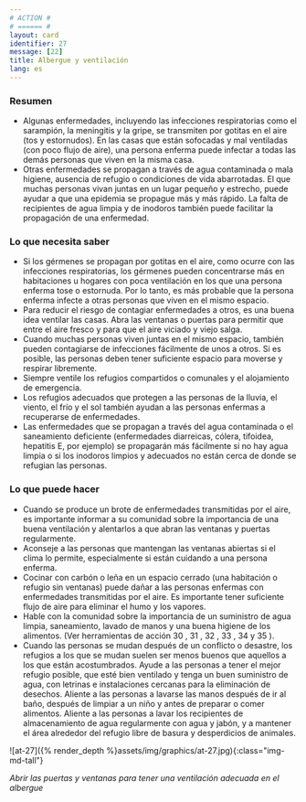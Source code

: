 ```yaml
---
# ACTION #
# ====== #
layout: card
identifier: 27
message: [22]
title: Albergue y ventilación
lang: es
---
```


### Resumen

- Algunas enfermedades, incluyendo las infecciones respiratorias como el sarampión, la meningitis y la gripe, se transmiten por gotitas en el aire (tos y estornudos). En las casas que están sofocadas y mal ventiladas (con poco flujo de aire), una persona enferma puede infectar a todas las demás personas que viven en la misma casa.
- Otras enfermedades se propagan a través de agua contaminada o mala higiene, ausencia de refugio o condiciones de vida abarrotadas. El que muchas personas vivan juntas en un lugar pequeño y estrecho, puede ayudar a que una epidemia se propague más y más rápido. La falta de recipientes de agua limpia y de inodoros también puede facilitar la propagación de una enfermedad.

### Lo que necesita saber

- Si los gérmenes se propagan por gotitas en el aire, como ocurre con las infecciones respiratorias, los gérmenes pueden concentrarse más en habitaciones u hogares con poca ventilación en los que una persona enferma tose o estornuda. Por lo tanto, es más probable que la persona enferma infecte a otras personas que viven en el mismo espacio.
- Para reducir el riesgo de contagiar enfermedades a otros, es una buena idea ventilar las casas. Abra las ventanas o puertas para permitir que entre el aire fresco y para que el aire viciado y viejo salga.
- Cuando muchas personas viven juntas en el mismo espacio, también pueden contagiarse de infecciones fácilmente de unos a otros. Si es posible, las personas deben tener suficiente espacio para moverse y respirar libremente.
- Siempre ventile los refugios compartidos o comunales y el alojamiento de emergencia.
- Los refugios adecuados que protegen a las personas de la lluvia, el viento, el frío y el sol también ayudan a las personas enfermas a recuperarse de enfermedades.
- Las enfermedades que se propagan a través del agua contaminada o el saneamiento deficiente (enfermedades diarreicas, cólera, tifoidea, hepatitis E, por ejemplo) se propagarán más fácilmente si no hay agua limpia o si los inodoros limpios y adecuados no están cerca de donde se refugian las personas.

### Lo que puede hacer

- Cuando se produce un brote de enfermedades transmitidas por el aire, es importante informar a su comunidad sobre la importancia de una buena ventilación y alentarlos a que abran las ventanas y puertas regularmente.
- Aconseje a las personas que mantengan las ventanas abiertas si el clima lo permite, especialmente si están cuidando a una persona enferma.
- Cocinar con carbón o leña en un espacio cerrado (una habitación o refugio sin ventanas) puede dañar a las personas enfermas con enfermedades transmitidas por el aire. Es importante tener suficiente flujo de aire para eliminar el humo y los vapores.
- Hable con la comunidad sobre la importancia de un suministro de agua limpia, saneamiento, lavado de manos y una buena higiene de los alimentos. (Ver herramientas de acción 30 <a class="crosslink" href="{% render_depth %}{% render_link action|30 %}"><i class="fas fa-external-link-alt" aria-hidden="true"></i></a>, 31 <a class="crosslink" href="{% render_depth %}{% render_link action|31 %}"><i class="fas fa-external-link-alt" aria-hidden="true"></i></a>, 32 <a class="crosslink" href="{% render_depth %}{% render_link action|32 %}"><i class="fas fa-external-link-alt" aria-hidden="true"></i></a>, 33 <a class="crosslink" href="{% render_depth %}{% render_link action|33 %}"><i class="fas fa-external-link-alt" aria-hidden="true"></i></a>, 34 <a class="crosslink" href="{% render_depth %}{% render_link action|34 %}"><i class="fas fa-external-link-alt" aria-hidden="true"></i></a> y 35 <a class="crosslink" href="{% render_depth %}{% render_link action|35 %}"><i class="fas fa-external-link-alt" aria-hidden="true"></i></a>).
- Cuando las personas se mudan después de un conflicto o desastre, los refugios a los que se mudan suelen ser menos buenos que aquellos a los que están acostumbrados. Ayude a las personas a tener el mejor refugio posible, que esté bien ventilado y tenga un buen suministro de agua, con letrinas e instalaciones cercanas para la eliminación de desechos. Aliente a las personas a lavarse las manos después de ir al baño, después de limpiar a un niño y antes de preparar o comer alimentos. Aliente a las personas a lavar los recipientes de almacenamiento de agua regularmente con agua y jabón, y a mantener el área alrededor del refugio libre de basura y desperdicios de animales.

![at-27]({% render_depth %}assets/img/graphics/at-27.jpg){:class="img-md-tall"}

*Abrir las puertas y ventanas para tener una ventilación adecuada en el albergue*
